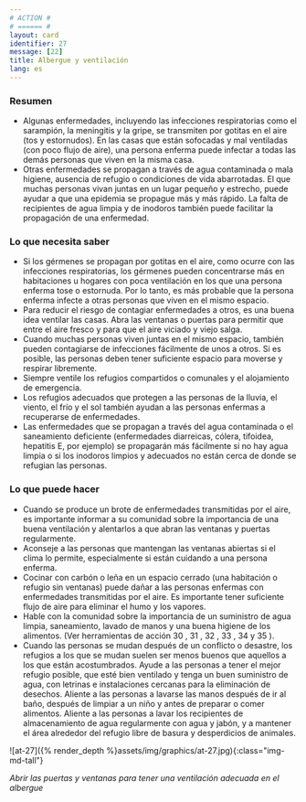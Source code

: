 ```yaml
---
# ACTION #
# ====== #
layout: card
identifier: 27
message: [22]
title: Albergue y ventilación
lang: es
---
```


### Resumen

- Algunas enfermedades, incluyendo las infecciones respiratorias como el sarampión, la meningitis y la gripe, se transmiten por gotitas en el aire (tos y estornudos). En las casas que están sofocadas y mal ventiladas (con poco flujo de aire), una persona enferma puede infectar a todas las demás personas que viven en la misma casa.
- Otras enfermedades se propagan a través de agua contaminada o mala higiene, ausencia de refugio o condiciones de vida abarrotadas. El que muchas personas vivan juntas en un lugar pequeño y estrecho, puede ayudar a que una epidemia se propague más y más rápido. La falta de recipientes de agua limpia y de inodoros también puede facilitar la propagación de una enfermedad.

### Lo que necesita saber

- Si los gérmenes se propagan por gotitas en el aire, como ocurre con las infecciones respiratorias, los gérmenes pueden concentrarse más en habitaciones u hogares con poca ventilación en los que una persona enferma tose o estornuda. Por lo tanto, es más probable que la persona enferma infecte a otras personas que viven en el mismo espacio.
- Para reducir el riesgo de contagiar enfermedades a otros, es una buena idea ventilar las casas. Abra las ventanas o puertas para permitir que entre el aire fresco y para que el aire viciado y viejo salga.
- Cuando muchas personas viven juntas en el mismo espacio, también pueden contagiarse de infecciones fácilmente de unos a otros. Si es posible, las personas deben tener suficiente espacio para moverse y respirar libremente.
- Siempre ventile los refugios compartidos o comunales y el alojamiento de emergencia.
- Los refugios adecuados que protegen a las personas de la lluvia, el viento, el frío y el sol también ayudan a las personas enfermas a recuperarse de enfermedades.
- Las enfermedades que se propagan a través del agua contaminada o el saneamiento deficiente (enfermedades diarreicas, cólera, tifoidea, hepatitis E, por ejemplo) se propagarán más fácilmente si no hay agua limpia o si los inodoros limpios y adecuados no están cerca de donde se refugian las personas.

### Lo que puede hacer

- Cuando se produce un brote de enfermedades transmitidas por el aire, es importante informar a su comunidad sobre la importancia de una buena ventilación y alentarlos a que abran las ventanas y puertas regularmente.
- Aconseje a las personas que mantengan las ventanas abiertas si el clima lo permite, especialmente si están cuidando a una persona enferma.
- Cocinar con carbón o leña en un espacio cerrado (una habitación o refugio sin ventanas) puede dañar a las personas enfermas con enfermedades transmitidas por el aire. Es importante tener suficiente flujo de aire para eliminar el humo y los vapores.
- Hable con la comunidad sobre la importancia de un suministro de agua limpia, saneamiento, lavado de manos y una buena higiene de los alimentos. (Ver herramientas de acción 30 <a class="crosslink" href="{% render_depth %}{% render_link action|30 %}"><i class="fas fa-external-link-alt" aria-hidden="true"></i></a>, 31 <a class="crosslink" href="{% render_depth %}{% render_link action|31 %}"><i class="fas fa-external-link-alt" aria-hidden="true"></i></a>, 32 <a class="crosslink" href="{% render_depth %}{% render_link action|32 %}"><i class="fas fa-external-link-alt" aria-hidden="true"></i></a>, 33 <a class="crosslink" href="{% render_depth %}{% render_link action|33 %}"><i class="fas fa-external-link-alt" aria-hidden="true"></i></a>, 34 <a class="crosslink" href="{% render_depth %}{% render_link action|34 %}"><i class="fas fa-external-link-alt" aria-hidden="true"></i></a> y 35 <a class="crosslink" href="{% render_depth %}{% render_link action|35 %}"><i class="fas fa-external-link-alt" aria-hidden="true"></i></a>).
- Cuando las personas se mudan después de un conflicto o desastre, los refugios a los que se mudan suelen ser menos buenos que aquellos a los que están acostumbrados. Ayude a las personas a tener el mejor refugio posible, que esté bien ventilado y tenga un buen suministro de agua, con letrinas e instalaciones cercanas para la eliminación de desechos. Aliente a las personas a lavarse las manos después de ir al baño, después de limpiar a un niño y antes de preparar o comer alimentos. Aliente a las personas a lavar los recipientes de almacenamiento de agua regularmente con agua y jabón, y a mantener el área alrededor del refugio libre de basura y desperdicios de animales.

![at-27]({% render_depth %}assets/img/graphics/at-27.jpg){:class="img-md-tall"}

*Abrir las puertas y ventanas para tener una ventilación adecuada en el albergue*
